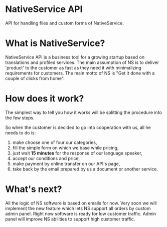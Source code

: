 # NativeService API
API for handling files and custom forms of NativeService.

# What is NativeService?
NativeService API is a business tool for a growing startup based on translations and profiled services. The main 
assumption of NS is to deliver 'product' to the customer as fast as they need it with minimalizing requirements for 
customers. The main motto of NS is "Get it done with a couple of clicks from home".

# How does it work?
The simplest way to tell you how it works will be splitting the procedure into the few steps.

So when the customer is decided to go into cooperation with us, all he needs to do is: 
1) make choose one of four our categories,
2) fill the simple form on which we base while pricing,
3) just wait **15 minutes** for the response of our language speaker,
4) accept our conditions and price,
5) make payment by online transfer on our API's page,
6) take back by the email prepared by us a document or another service.

# What's next?
All the logic of NS software is based on emails for now. Very soon we will implement the new feature which lets NS 
support all orders by custom admin panel. Right now software is ready for low customer traffic. Admin panel will improve 
NS abilities to support high customer traffic.